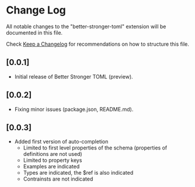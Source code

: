 # Change Log

All notable changes to the "better-stronger-toml" extension will be documented in this file.

Check [Keep a Changelog](http://keepachangelog.com/) for recommendations on how to structure this file.

## [0.0.1]

- Initial release of Better Stronger TOML (preview).

## [0.0.2]

- Fixing minor issues (package.json, README.md).

## [0.0.3]

- Added first version of auto-completion
  - Limited to first level properties of the schema (properties of definitions are not used)
  - Limited to property keys
  - Examples are indicated
  - Types are indicated, the $ref is also indicated
  - Contrainsts are not indicated
